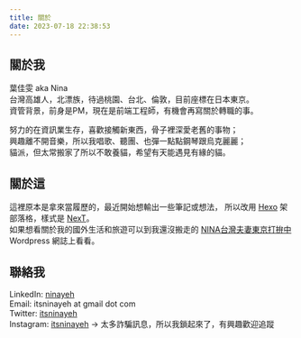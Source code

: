 ```yaml
---
title: 關於
date: 2023-07-18 22:38:53
---
```

## 關於我
葉佳雯 aka Nina  
台灣高雄人，北漂族，待過桃園、台北、倫敦，目前座標在日本東京。  
資管背景，前身是PM，現在是前端工程師，有機會再寫關於轉職的事。

努力的在資訊業生存，喜歡接觸新東西，骨子裡深愛老舊的事物；    
興趣離不開音樂，所以我唱歌、聽團、也彈一點點鋼琴跟烏克麗麗；    
貓派，但太常搬家了所以不敢養貓，希望有天能遇見有緣的貓。

## 關於這
這裡原本是拿來當履歷的，最近開始想輸出一些筆記或想法，
所以改用 [Hexo](https://hexo.io/zh-cn/) 架部落格，樣式是 [NexT](https://github.com/theme-next/hexo-theme-next)。  
如果想看關於我的國外生活和旅遊可以到我還沒搬走的 [NINA台灣夫妻東京打拚中](https://blog.itsninayeh.com/) Wordpress 網誌上看看。

## 聯絡我
LinkedIn: [ninayeh](https://www.linkedin.com/in/ninayeh/)  
Email: itsninayeh at gmail dot com  
Twitter: [itsninayeh](https://twitter.com/itsninayeh)   
Instagram: [itsninayeh](https://www.instagram.com/itsninayeh) → 太多詐騙訊息，所以我鎖起來了，有興趣歡迎追蹤     

